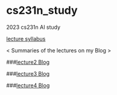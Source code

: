 # cs231n_study
2023 cs231n AI study

[lecture syllabus](http://cs231n.stanford.edu/2016/syllabus)

< Summaries of the lectures on my Blog >

###[lecture2 Blog](https://helloparzival.tistory.com/entry/Computer-Vision-cs231n-lecture2-Image-Classification)

###[lecture3 Blog](https://helloparzival.tistory.com/entry/Computer-Vision-cs231n-lecture3-Loss-Functions-and-Optimization-1)

###[lecture4 Blog](https://helloparzival.tistory.com/entry/Computer-Vision-cs231n-lecture4-Backpropagation-andNeural-Networks-part-1)
